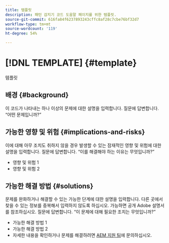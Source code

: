 ```yaml
---
title: 템플릿
description: 패턴 감지기 코드 도움말 페이지를 위한 템플릿.
source-git-commit: 616fa84f6237893243cffc8af28c7cbe76bf32d7
workflow-type: tm+mt
source-wordcount: '119'
ht-degree: 54%

---
```



# [!DNL TEMPLATE] {#template}

템플릿

## 배경 {#background}

이 코드가 나타내는 하나 이상의 문제에 대한 설명을 입력합니다.
질문에 답변합니다. “어떤 문제입니까?”

## 가능한 영향 및 위험 {#implications-and-risks}

이에 대해 아무 조치도 취하지 않을 경우 발생할 수 있는 잠재적인 영향 및 위험에 대한 설명을 입력합니다.
질문에 답변합니다. “이를 해결해야 하는 이유는 무엇입니까?”

* 영향 및 위험 1
* 영향 및 위험 2

## 가능한 해결 방법 {#solutions}

문제를 완화하거나 해결할 수 있는 가능한 단계에 대한 설명을 입력합니다. 다른 곳에서 찾을 수 있는 정보를 중복해서 입력하지 않도록 하십시오. 가능하면 공개 Adobe 설명서를 참조하십시오.
질문에 답변합니다. “이 문제에 대해 필요한 조치는 무엇입니까?”

* 가능한 해결 방법 1
* 가능한 해결 방법 2
* 자세한 내용을 확인하거나 문제를 해결하려면 [AEM 지원 팀](https://helpx.adobe.com/kr/enterprise/using/support-for-experience-cloud.html)에 문의하십시오.
